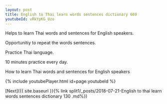 ```yaml
---
layout: post
title: English to Thai learn words sentences dictionary 669 
youtubeId: vRkYpKG_Uzo
---
```

 
 
Helps to learn Thai words and sentences for English speakers.

Opportunitiy to repeat the words sentences. 

Practice Thai language. 
 
10 minutes practice every day. 
 
How to learn Thai words and sentences for English speakers 
 
{% include youtubePlayer.html id=page.youtubeId %}
 
 
[Next]({{ site.baseurl }}{% link  split1/_posts/2018-07-21-English to thai learn words sentences dictionary 130 .md%})
 

